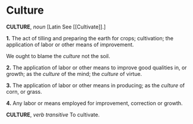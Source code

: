 # Culture

**CULTURE**, _noun_ \[Latin See [[Cultivate]].\]

**1.** The act of tilling and preparing the earth for crops; cultivation; the application of labor or other means of improvement.

We ought to blame the _culture_ not the soil.

**2.** The application of labor or other means to improve good qualities in, or growth; as the _culture_ of the mind; the _culture_ of virtue.

**3.** The application of labor or other means in producing; as the _culture_ of corn, or grass.

**4.** Any labor or means employed for improvement, correction or growth.

**CULTURE**, _verb transitive_ To cultivate.